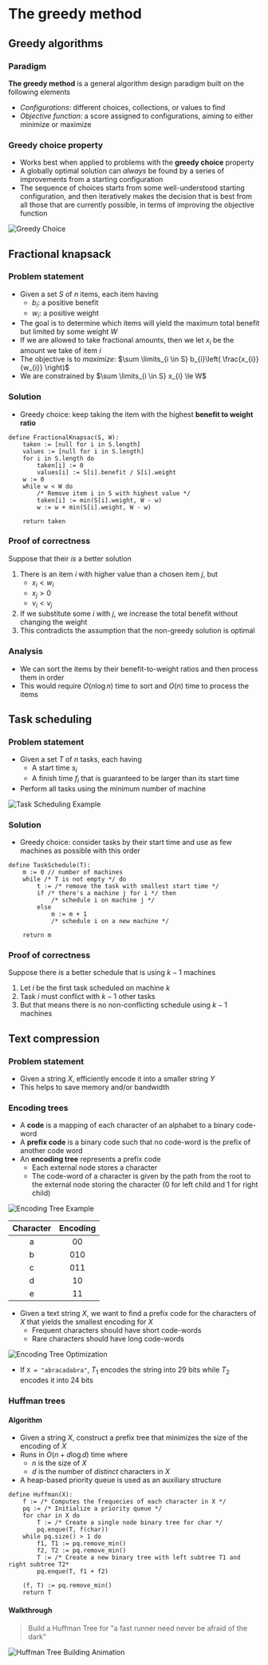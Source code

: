 # The greedy method

## Greedy algorithms

### Paradigm

**The greedy method** is a general algorithm design paradigm built on the following elements

- *Configurations*: different choices, collections, or values to find
- *Objective function*: a score assigned to configurations, aiming to either minimize or maximize

### Greedy choice property

- Works best when applied to problems with the **greedy choice** property
- A globally optimal solution can *always* be found by a series of improvements from a starting configuration
- The sequence of choices starts from some well-understood starting configuration, and then iteratively makes the decision that is best from all those that are currently possible, in terms of improving the objective function

![Greedy Choice](./figures/greedy-choice.png)

## Fractional knapsack

### Problem statement

- Given a set $S$ of $n$ items, each item having
    - $b_{i}$: a positive benefit
    - $w_{i}$: a positive weight
- The goal is to determine which items will yield the maximum total benefit but limited by some weight $W$
- If we are allowed to take fractional amounts, then we let $x_{i}$ be the amount we take of item $i$
- The objective is to *maximize*: $\sum \limits_{i \in S} b_{i}\left( \frac{x_{i}}{w_{i}} \right)$
- We are constrained by $\sum \limits_{i \in S} x_{i} \le W$

### Solution

- Greedy choice: keep taking the item with the highest **benefit to weight ratio**

```
define FractionalKnapsac(S, W):
    taken := [null for i in S.length]
    values := [null for i in S.length]
    for i in S.length do
        taken[i] := 0
        values[i] := S[i].benefit / S[i].weight
    w := 0
    while w < W do
        /* Remove item i in S with highest value */
        taken[i] := min(S[i].weight, W - w)
        w := w + min(S[i].weight, W - w)

    return taken
```

### Proof of correctness

Suppose that their *is* a better solution

1) There is an item $i$ with higher value than a chosen item $j$, but 
    - $x_{i} < w_{i}$
    - $x_{j} > 0$
    - $v_{i} < v_{j}$
2) If we substitute some $i$ with $j$, we increase the total benefit without changing the weight
3) This contradicts the assumption that the non-greedy solution is optimal

### Analysis

- We can sort the items by their benefit-to-weight ratios and then process them in order
- This would require $O(n\log n)$ time to sort and $O(n)$ time to process the items

## Task scheduling

### Problem statement

- Given a set $T$ of $n$ tasks, each having
    - A start time $s_{i}$
    - A finish time $f_{i}$ that is guaranteed to be larger than its start time
- Perform all tasks using the minimum number of machine

![Task Scheduling Example](./figures/task-scheduling-example.png)

### Solution

- Greedy choice: consider tasks by their start time and use as few machines as possible with this order

```
define TaskSchedule(T):
    m := 0 // number of machines
    while /* T is not empty */ do
        t := /* remove the task with smallest start time */
        if /* there's a machine j for i */ then
            /* schedule i on machine j */
        else
            m := m + 1
            /* schedule i on a new machine */
    
    return m
```

### Proof of correctness

Suppose there *is* a better schedule that is using $k - 1$ machines

1) Let $i$ be the first task scheduled on machine $k$
2) Task $i$ must conflict with $k - 1$ other tasks
3) But that means there is no non-conflicting schedule using $k - 1$ machines

## Text compression

### Problem statement

- Given a string $X$, efficiently encode it into a smaller string $Y$
- This helps to save memory and/or bandwidth

### Encoding trees

- A **code** is a mapping of each character of an alphabet to a binary code-word
- A **prefix code** is a binary code such that no code-word is the prefix of another code word
- An **encoding tree** represents a prefix code
    - Each external node stores a character
    - The code-word of a character is given by the path from the root to the external node storing the character (0 for left child and 1 for right child)

![Encoding Tree Example](./figures/encoding-tree-example.png)

| Character | Encoding |
|:---------:|:--------:|
| a | 00 |
| b | 010 |
| c | 011 |
| d | 10 |
| e | 11 |

- Given a text string $X$, we want to find a prefix code for the characters of $X$ that yields the smallest encoding for $X$
    - Frequent characters should have short code-words
    - Rare characters should have long code-words

![Encoding Tree Optimization](./figures/encoding-tree-optimization.png)

- If `X = "abracadabra"`, $T_{1}$ encodes the string into 29 bits while $T_{2}$ encodes it into 24 bits

### Huffman trees

#### Algorithm

- Given a string $X$, construct a prefix tree that minimizes the size of the encoding of $X$
- Runs in $O(n + d \log d)$ time where
    - $n$ is the size of $X$
    - $d$ is the number of *distinct* characters in $X$
- A heap-based priority queue is used as an auxiliary structure

```
define Huffman(X):
    f := /* Computes the frequecies of each character in X */
    pq := /* Initialize a priority queue */
    for char in X do
        T := /* Create a single node binary tree for char */
        pq.enque(T, f(char))
    while pq.size() > 1 do
        f1, T1 := pq.remove_min()
        f2, T2 := pq.remove_min()
        T := /* Create a new binary tree with left subtree T1 and right subtree T2*
        pq.enque(T, f1 + f2)

    (f, T) := pq.remove_min()
    return T
```

#### Walkthrough

> Build a Huffman Tree for "a fast runner need never be afraid of the dark"

![Huffman Tree Building Animation](./figures/huffman-tree.gif)